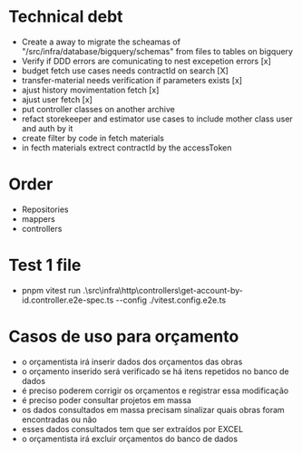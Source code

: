 # Technical debt
- Create a away to migrate the scheamas of "/src/infra/database/bigquery/schemas" from files to tables on bigquery
- Verify if DDD errors are comunicating to nest excepetion errors [x]
- budget fetch use cases needs contractId on search [X]
- transfer-material needs verification if parameters exists [x]
- ajust history movimentation fetch [x]
- ajust user fetch [x]
- put controller classes on another archive 
- refact storekeeper and estimator use cases to include mother class user and auth by it
- create filter by code in fetch materials
- in fecth materials extrect contractId by the accessToken


# Order
- Repositories
- mappers
- controllers

# Test 1 file
- pnpm vitest run .\src\infra\http\controllers\get-account-by-id.controller.e2e-spec.ts --config ./vitest.config.e2e.ts 


# Casos de uso para orçamento
- o orçamentista irá inserir dados dos orçamentos das obras
- o orçamento inserido será verificado se há itens repetidos no banco de dados
- é preciso poderem corrigir os orçamentos e registrar essa modificação
- é preciso poder consultar projetos em massa
- os dados consultados em massa precisam sinalizar quais obras foram encontradas ou não
- esses dados consultados tem que ser extraídos por EXCEL
- o orçamentista irá excluir orçamentos do banco de dados
